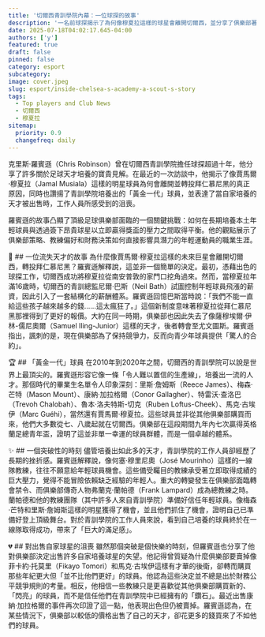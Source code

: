 ```yaml
---
title: '切爾西青訓學院內幕：一位球探的故事'
description: '一名前球探揭示了為何像穆夏拉這樣的球星會離開切爾西，並分享了俱樂部著名青訓學院的幕後故事。'
date: 2025-07-18T04:02:17.645-04:00
authors: ['y']
featured: true
draft: false
pinned: false
category: esport
subcategory: 
image: cover.jpeg
slug: esport/inside-chelsea-s-academy-a-scout-s-story
tags:
  - Top players and Club News
  - 切爾西
  - 穆夏拉
sitemap:
  priority: 0.9
  changefreq: daily
---
```

克里斯·羅賓遜（Chris Robinson）曾在切爾西青訓學院擔任球探超過十年，他分享了許多關於足球天才培養的寶貴見解。在最近的一次訪談中，他揭示了像賈馬爾·穆夏拉（Jamal Musiala）這樣的明星球員為何會離開並轉投拜仁慕尼黑的真正原因，同時也讚揚了青訓學院培養出的「黃金一代」球員，並表達了當自家培養的天才被出售時，工作人員所感受到的沮喪。

羅賓遜的故事凸顯了頂級足球俱樂部面臨的一個關鍵挑戰：如何在長期培養本土年輕球員與透過簽下昂貴球星以立即贏得獎盃的壓力之間取得平衡。他的觀點展示了俱樂部策略、教練偏好和財務決策如何直接影響具潛力的年輕運動員的職業生涯。

🤔 ## 一位流失天才的故事
為什麼像賈馬爾·穆夏拉這樣的未來巨星會離開切爾西，轉投拜仁慕尼黑？羅賓遜解釋說，這並非一個簡單的決定。最初，憑藉出色的球探工作，切爾西成功將穆夏拉從南安普敦的家門口挖角過來。然而，當穆夏拉年滿16歲時，切爾西的青訓總監尼爾·巴斯（Neil Bath）試圖控制年輕球員飛漲的薪資，因此引入了一套結構化的薪酬體系。羅賓遜回憶巴斯當時說：「我們不能一直給這些孩子越來越多的錢……這太瘋狂了。」這個新制度意味著穆夏拉從拜仁慕尼黑那裡得到了更好的報價。大約在同一時期，俱樂部也因此失去了像薩穆埃爾·伊林-儒尼奧爾（Samuel Iling-Junior）這樣的天才，後者轉會至尤文圖斯。羅賓遜指出，諷刺的是，現在俱樂部為了保持競爭力，反而向青少年球員提供「驚人的合約」。

🏆 ## 「黃金一代」球員
在2010年到2020年之間，切爾西的青訓學院可以說是世界上最頂尖的。羅賓遜形容它像一條「令人難以置信的生產線」，培養出一流的人才。那個時代的畢業生名單令人印象深刻：里斯·詹姆斯（Reece James）、梅森·芒特（Mason Mount）、康納·加拉格爾（Conor Gallagher）、特雷沃·查洛巴（Trevoh Chalobah）、魯本·洛夫特斯-切克（Ruben Loftus-Cheek）、馬克·古埃伊（Marc Guéhi），當然還有賈馬爾·穆夏拉。這些球員並非從其他俱樂部購買而來，他們大多數從七、八歲起就在切爾西。俱樂部在這段期間九年內七次贏得英格蘭足總青年盃，證明了這並非單一幸運的球員群體，而是一個卓越的體系。

✨ ## 一個突破性的時刻
儘管培養出如此多的天才，青訓學院的工作人員卻經歷了長期的挫折感。羅賓遜解釋說，像何塞·穆里尼奧（José Mourinho）這樣的一線隊教練，往往不願意給年輕球員機會。這些備受矚目的教練承受著立即取得成績的巨大壓力，覺得不能冒險依賴缺乏經驗的年輕人。重大的轉變發生在俱樂部面臨轉會禁令、而俱樂部傳奇人物弗蘭克·蘭帕德（Frank Lampard）成為總教練之時。蘭帕德和他的教練團隊（其中許多人來自青訓學院）準備好信任年輕球員。像梅森·芒特和里斯·詹姆斯這樣的明星獲得了機會，並且他們抓住了機會，證明自己已準備好登上頂級舞台。對於青訓學院的工作人員來說，看到自己培養的球員終於在一線隊取得成功，帶來了「巨大的滿足感」。

💔 ## 對出售自家球星的沮喪
雖然那個突破是個快樂的時刻，但羅賓遜也分享了他對俱樂部決定出售許多自家培養球星的失望。他記得曾質疑為什麼俱樂部要賣掉像菲卡約·托莫里（Fikayo Tomori）和馬克·古埃伊這樣有才華的後衛，卻轉而購買那些年紀更大但「並不比他們更好」的球員。他認為這些決定並不總是出於財務公平競爭規則的考量。相反，他相信一些教練只是更喜歡從其他俱樂部購買新的、「閃亮」的球員，而不是信任他們在青訓學院中已經擁有的「鑽石」。最近出售康納·加拉格爾的事件再次印證了這一點，他表現出色但仍被賣掉。羅賓遜認為，在某些情況下，俱樂部以較低的價格出售了自己的天才，卻花更多的錢買來了不如他們的球員。